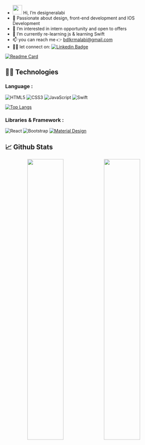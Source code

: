 - <img src="https://raw.githubusercontent.com/aemmadi/aemmadi/master/wave.gif" width="30px"> Hi, I’m designeralabi
- 💞️  Passionate about design, front-end development and IOS Development
- 👀  I’m interested in intern opportunity and open to offers
- 🌱  I’m currently re-learning js & learning Swift
- 📫  you can reach me 👉 bdlkrmalabi@gmail.com
- 🤝🏿  let connect on: 
[![Linkedin Badge](https://img.shields.io/badge/-designbyalabi-blue?style=flat-square&logo=Linkedin&logoColor=white&link=https://www.linkedin.com/in/kaiwalyakoparkar/)](https://www.linkedin.com/in/designbyalabi/)

[![Readme Card](https://github-readme-stats.vercel.app/api/pin/?username=designeralabi&repo=github-readme-stats&show_owner=true&theme=dark)](https://github.com/designeralabi/designeralabi)


## 👨‍💻 Technologies
### Language :
![HTML5](https://img.shields.io/badge/-HTML5-E34F26?style=flat-square&logo=html5&logoColor=white)
![CSS3](https://img.shields.io/badge/CSS3-1572B6?style=flat-square&logo=css3&logoColor=white)
![JavaScript](https://img.shields.io/badge/-JavaScript-black?style=flat-square&logo=javascript)
![Swift](https://img.shields.io/badge/-swift-F54A2A?style=flat-square&logo=swift&logoColor=white)

[![Top Langs](https://github-readme-stats.vercel.app/api/top-langs/?username=designeralabi&layout=compact)](https://github.com/designeralabi/github-readme-stats)

### Libraries & Framework :
![React](https://img.shields.io/badge/-React-black?style=flat-square&logo=react)
![Bootstrap](https://img.shields.io/badge/-Bootstrap-563D7C?style=flat-square&logo=bootstrap)
<a href="#"><img alt="Material Design" src="https://img.shields.io/badge/Material%20Design%20-%230081CB.svg?logo=material-design&logoColor=white"></a>

## 📈 Github Stats
<p align="center">
  <img width="48%" src="https://github-readme-stats.vercel.app/api?username=designeralabi&show_icons=true&theme=onedark" />
  <img width="48%" src="https://github-readme-streak-stats.herokuapp.com/?user=designeralabi&theme=onedark" />
</p>

<!---
designeralabi/designeralabi is a ✨ special ✨ repository because its `README.md` (this file) appears on your GitHub profile.
You can click the Preview link to take a look at your changes.
--->
